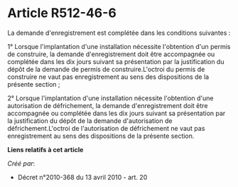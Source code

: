 # Article R512-46-6

La demande d'enregistrement est complétée dans les conditions suivantes :

1° Lorsque l'implantation d'une installation nécessite l'obtention d'un permis de construire, la demande d'enregistrement
doit être accompagnée ou complétée dans les dix jours suivant sa présentation par la justification du dépôt de la demande de
permis de construire.L'octroi du permis de construire ne vaut pas enregistrement au sens des dispositions de la présente
section ;

2° Lorsque l'implantation d'une installation nécessite l'obtention d'une autorisation de défrichement, la demande
d'enregistrement doit être accompagnée ou complétée dans les dix jours suivant sa présentation par la justification du dépôt
de la demande d'autorisation de défrichement.L'octroi de l'autorisation de défrichement ne vaut pas enregistrement au sens
des dispositions de la présente section.

**Liens relatifs à cet article**

_Créé par_:

  - Décret n°2010-368 du 13 avril 2010 - art. 20
